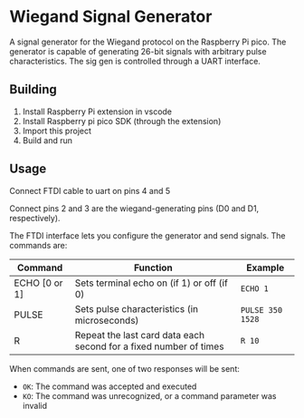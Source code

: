 # Wiegand Signal Generator

A signal generator for the Wiegand protocol on the Raspberry Pi pico. The generator is capable of generating 26-bit signals with arbitrary pulse characteristics. The sig gen is controlled through a UART interface.

## Building

1. Install Raspberry Pi extension in vscode
2. Install Raspberry pi pico SDK (through the extension)
3. Import this project
4. Build and run

## Usage

Connect FTDI cable to uart on pins 4 and 5

Connect pins 2 and 3 are the wiegand-generating pins (D0 and D1, respectively).

The FTDI interface lets you configure the generator and send signals. The commands are:

| Command | Function | Example |
| ------- | -------- | ------- |
| ECHO [0 or 1] | Sets terminal echo on (if 1) or off (if 0) | `ECHO 1` |
| PULSE <width> <duration> | Sets pulse characteristics (in microseconds) | `PULSE 350 1528` | SEND <facility> <user_id> | Generates wiegand card data | `SEND 12 3456` |
| R <times> | Repeat the last card data each second for a fixed number of times | `R 10`

When commands are sent, one of two responses will be sent:

- `OK`: The command was accepted and executed
- `KO`: The command was unrecognized, or a command parameter was invalid

